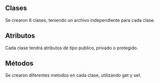 ## Clases

Se crearon 6 clases, teniendo un archivo independiente para cada clase.

## Atributos

Cada clase tendrá atributos de tipo publico, privado o protegido.

## Métodos

Se crearon diferentes metodos en cada clase, utilizando get y set.


